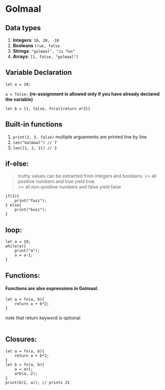 # Golmaal

## Data types
1. **Integers**: `10, 20, -10`
2. **Booleans** `true, false`
3. **Strings**: `"golmaal", "is fun"`
4. **Arrays**: `[1, false, "golmaal"]`

## Variable Declaration
`let a = 10;`

`a = false;` **(re-assignment is allowed only if you have already declared the variable)**

`let b = [1, false, fn(a){return a*2}]`

##  Built-in functions
1. `print(2, 3, false)` multiple arguements are printed line by line
2. `len("Golmaal") // 7`
3. `len([1, 2, 3]) // 3` 

## if-else:
>truthy values can be extracted from integers and booleans:
	>> all positive numbers and true yield true <br>
	>> all non-positive numbers and false yield false
	
```
if(3){
	print("fuzz");
} else{
	print("buzz");
}
```

## loop:
```
let a = 10;
while(a){
	print("a");
	a = a-1;
}
```

## Functions:
#### Functions are also expressions in Golmaal.
```
let a = fn(a, b){
	return a + b*2;
}
```
note that return keyword is optional
<br>
<br>

## Closures:
```
let a = fn(a, b){
	return a + b*2;
}
let b = fn(a, b){
	a = a+1;
	a*b(a, 2);
}
print(b(2, a)); // prints 21
```
